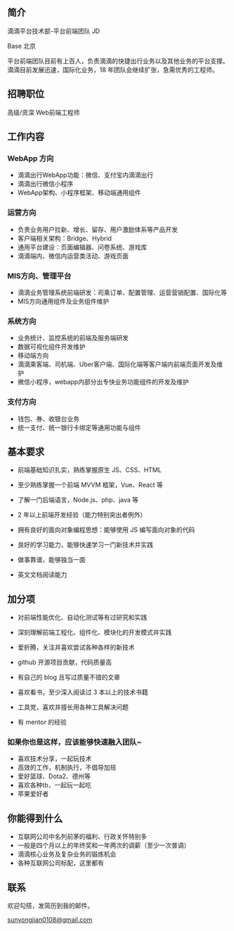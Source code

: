## 简介

滴滴平台技术部-平台前端团队 JD

Base 北京

平台前端团队目前有上百人，负责滴滴的快捷出行业务以及其他业务的平台支撑。滴滴目前发展迅速，国际化业务，18 年团队会继续扩张，急需优秀的工程师。

## 招聘职位
高级/资深 Web前端工程师

## 工作内容
### WebApp 方向
- 滴滴出行WebApp功能：微信、支付宝内滴滴出行
- 滴滴出行微信小程序
- WebApp架构、小程序框架、移动端通用组件
### 运营方向
- 负责业务用户拉新、增长、留存、用户激励体系等产品开发
- 客户端相关架构：Bridge、Hybrid
- 通用平台建设：页面编辑器、问卷系统、游戏库
- 滴滴端内、微信内运营类活动、游戏页面
### MIS方向、管理平台
- 滴滴业务管理系统前端研发：司乘订单、配置管理、运营营销配置、国际化等
- MIS方向通用组件及业务组件维护
### 系统方向
- 业务统计、监控系统的前端及服务端研发
- 数据可视化组件开发维护
- 移动端方向
- 滴滴乘客端、司机端、Uber客户端、国际化端等客户端内前端页面开发及维护
- 微信小程序，webapp内部分出专快业务功能组件的开发及维护

### 支付方向
- 钱包、券、收银台业务
- 统一支付、统一银行卡绑定等通用功能与组件

## 基本要求
- 前端基础知识扎实，熟练掌握原生 JS、CSS、HTML

- 至少熟练掌握一个前端 MVVM 框架，Vue、React 等

- 了解一门后端语言，Node.js、php、java 等
- 2 年以上前端开发经验（能力特别突出者例外）

- 拥有良好的面向对象编程思想：能够使用 JS 编写面向对象的代码

- 良好的学习能力，能够快速学习一门新技术并实践

- 做事靠谱，能够独当一面
- 英文文档阅读能力

## 加分项
- 对前端性能优化、自动化测试等有过研究和实践

- 深刻理解前端工程化、组件化、模块化的开发模式并实践

- 爱折腾，关注并喜欢尝试各种各样的新技术

- github 开源项目贡献，代码质量高

- 有自己的 blog 且写过质量不错的文章

- 喜欢看书，至少深入阅读过 3 本以上的技术书籍

- 工具党，喜欢并擅长用各种工具解决问题

- 有 mentor 的经验

### 如果你也是这样，应该能够快速融入团队~
- 喜欢技术分享，一起玩技术
- 高效的工作，机制执行，不倡导加班
- 爱好篮球、Dota2、德州等
- 喜欢各种tb，一起玩一起吃
- 苹果爱好者


## 你能得到什么
- 互联网公司中名列前茅的福利、行政关怀特别多
- 一般是四个月以上的年终奖和一年两次的调薪（至少一次普调）
- 滴滴核心业务及复杂业务的锻炼机会
- 各种互联网公司标配，这里都有


## 联系
欢迎勾搭，发简历到我的邮件。 

sunyongjian0108@gmail.com
